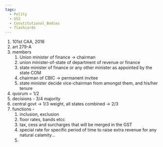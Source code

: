 ```yaml
---
tags:
  - Polity
  - GS2
  - Constitutional_Bodies
  - flashcards
---
```

1. 101st CAA, 2016
2. art 279-A
3. members  
	1. Union minister of finance -> chairman
	2. union minister-of-state of department of revenue or finance
	3. state minister of finance or any other minister as appointed by the state COM
	4. chairman of CBIC -> permanent invitee
	5. state minister decide vice-chairman from amongst them, and his/her tenure
4. quorum = 1/2
5. decisions - 3/4 majority
6. central govt -> 1/3 weight, all states combined -> 2/3
7. functions - 
	1. inclusion, exclusion
	2. floor rates, bands etcc
	3. tax, cess and surcharges that will be merged in the GST
	4. special rate for specific period of time to raise extra revenue for any natural calamity...
	5. 

